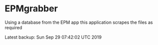 # EPMgrabber
Using a database from the EPM app this application scrapes the files as required


Latest backup: Sun Sep 29 07:42:02 UTC 2019

